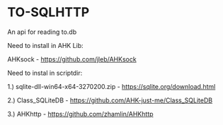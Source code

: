 # TO-SQLHTTP
An api for reading to.db


Need to install in AHK Lib:
  
  AHKsock - https://github.com/jleb/AHKsock


Need to instal in scriptdir:
 
 1.) sqlite-dll-win64-x64-3270200.zip - https://sqlite.org/download.html
 
 2.) Class_SQLiteDB - https://github.com/AHK-just-me/Class_SQLiteDB
 
 3.) AHKhttp - https://github.com/zhamlin/AHKhttp
